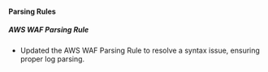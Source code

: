 
#### Parsing Rules

##### AWS WAF Parsing Rule

- Updated the AWS WAF Parsing Rule to resolve a syntax issue, ensuring proper log parsing.
